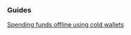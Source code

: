 ### Guides

[Spending funds offline using cold wallets](https://github.com/UtopiaCoinOrg/ucwallet/tree/master/docs/offline_wallets.md)